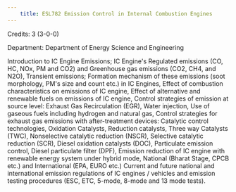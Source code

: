 ```yaml
---
    title: ESL782 Emission Control in Internal Combustion Engines
---
```

Credits: 3 (3-0-0)

Department: Department of Energy Science and Engineering

Introduction to IC Engine Emissions; IC Engine's Regulated emissions (CO, HC, NOx, PM and CO2) and Greenhouse gas emissions (CO2, CH4, and N2O), Transient emissions; Formation mechanism of these emissions (soot morphology, PM's size and count etc.) in IC Engines, Effect of combustion characteristics on emissions of IC engine, Effect of alternative and renewable fuels on emissions of IC engine, Control strategies of emission at source level: Exhaust Gas Recirculation (EGR), Water injection, Use of gaseous fuels including hydrogen and natural gas, Control strategies for exhaust gas emissions with after-treatment devices: Catalytic control technologies, Oxidation Catalysts, Reduction catalysts, Three way Catalysts (TWC), Nonselective catalytic reduction (NSCR), Selective catalytic reduction (SCR), Diesel oxidation catalysts (DOC), Particulate emission control, Diesel particulate filter (DPF), Emission reduction of IC engine with renewable energy system under hybrid mode, National (Bharat Stage, CPCB etc.) and International (EPA, EURO etc.) Current and future national and international emission regulations of IC engines / vehicles and emission testing procedures (ESC, ETC, 5-mode, 8-mode and 13 mode tests).